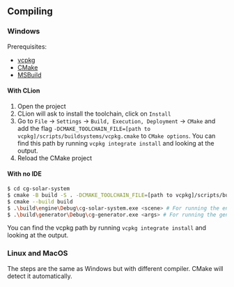 ## Compiling

### Windows

Prerequisites:

- [vcpkg](https://vcpkg.io/en/getting-started)
- [CMake](https://cmake.org/download/)
- [MSBuild](https://visualstudio.microsoft.com/downloads/)

#### With CLion

1. Open the project
2. CLion will ask to install the toolchain, click on `Install`
3. Go to `File` -> `Settings` -> `Build, Execution, Deployment` -> `CMake` and add the
   flag `-DCMAKE_TOOLCHAIN_FILE=[path to vcpkg]/scripts/buildsystems/vcpkg.cmake` to `CMake options`.
   You can find this path by running `vcpkg integrate install` and looking at the output.
4. Reload the CMake project

#### With no IDE

```bash
$ cd cg-solar-system
$ cmake -B build -S . -DCMAKE_TOOLCHAIN_FILE=[path to vcpkg]/scripts/buildsystems/vcpkg.cmake
$ cmake --build build
$ .\build\engine\Debug\cg-solar-system.exe <scene> # For running the engine
$ .\build\generator\Debug\cg-generator.exe <args> # For running the generator
```

You can find the vcpkg path by running `vcpkg integrate install` and looking at the output.

### Linux and MacOS

The steps are the same as Windows but with different compiler. CMake will detect it automatically.
